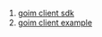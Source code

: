 1. [goim client sdk](https://github.com/jursonmo/goim/tree/master/goimClient)
2. [goim client  example ](https://github.com/jursonmo/goim/tree/master/cmd/client)
